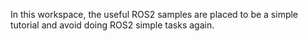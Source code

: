 

In this workspace, the useful ROS2 samples are placed to be a simple tutorial and avoid doing ROS2 simple tasks again.